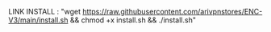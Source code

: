 LINK INSTALL : "wget https://raw.githubusercontent.com/arivpnstores/ENC-V3/main/install.sh && chmod +x install.sh && ./install.sh"
